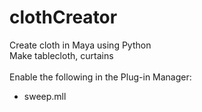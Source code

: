 # clothCreator
Create cloth in Maya using Python <br>
Make tablecloth, curtains<br>
<br>
Enable the following in the Plug-in Manager:<br>
 - sweep.mll
